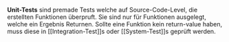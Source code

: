 **Unit-Tests** sind premade Tests welche auf Source-Code-Level, die erstellten Funktionen überpruft. Sie sind nur für Funktionen ausgelegt, welche ein Ergebnis Returnen. Sollte eine Funktion kein return-value haben, muss diese in [[Integration-Test]]s oder [[System-Test]]s geprüft werden.